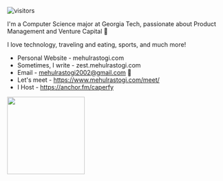 
![visitors](https://visitor-badge.glitch.me/badge?page_id=${Mehul20}.${})

I'm a Computer Science major at Georgia Tech, passionate about Product Management and Venture Capital 🚀

I love technology, traveling and eating, sports, and much more!

* Personal Website - mehulrastogi.com
* Sometimes, I write - zest.mehulrastogi.com
* Email - mehulrastogi2002@gmail.com 📧
* Let's meet - https://www.mehulrastogi.com/meet/
* I Host - https://anchor.fm/caperfy


<img height="180em" src="https://github-readme-stats.vercel.app/api?username=Mehul20&show_icons=true&hide_border=true&&count_private=true&include_all_commits=true" />

<!---
Mehul20/Mehul20 is a ✨ special ✨ repository because its `README.md` (this file) appears on your GitHub profile.
You can click the Preview link to take a look at your changes.
--->
